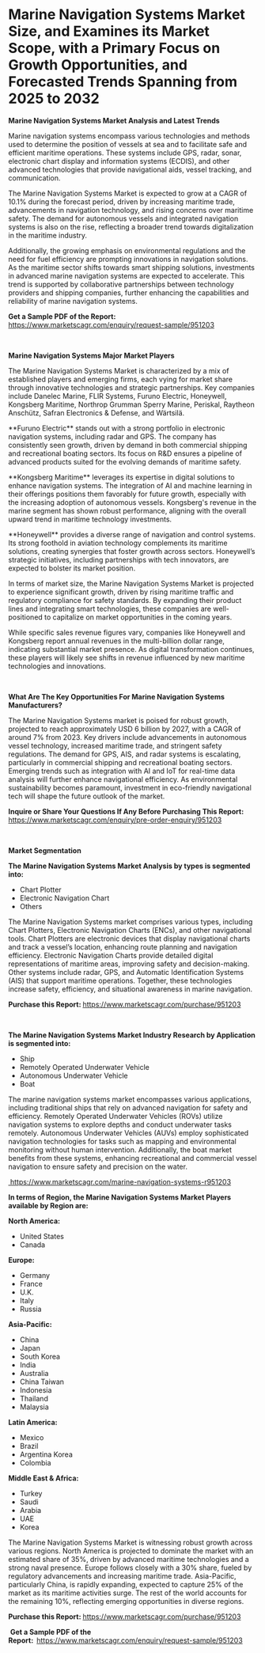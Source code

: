 <p><h1>Marine Navigation Systems Market Size, and Examines its Market Scope, with a Primary Focus on Growth Opportunities, and Forecasted Trends Spanning from 2025 to 2032</h1></p><p><strong>Marine Navigation Systems Market Analysis and Latest Trends</strong></p>
<p><p>Marine navigation systems encompass various technologies and methods used to determine the position of vessels at sea and to facilitate safe and efficient maritime operations. These systems include GPS, radar, sonar, electronic chart display and information systems (ECDIS), and other advanced technologies that provide navigational aids, vessel tracking, and communication. </p><p>The Marine Navigation Systems Market is expected to grow at a CAGR of 10.1% during the forecast period, driven by increasing maritime trade, advancements in navigation technology, and rising concerns over maritime safety. The demand for autonomous vessels and integrated navigation systems is also on the rise, reflecting a broader trend towards digitalization in the maritime industry. </p><p>Additionally, the growing emphasis on environmental regulations and the need for fuel efficiency are prompting innovations in navigation solutions. As the maritime sector shifts towards smart shipping solutions, investments in advanced marine navigation systems are expected to accelerate. This trend is supported by collaborative partnerships between technology providers and shipping companies, further enhancing the capabilities and reliability of marine navigation systems.</p></p>
<p><strong>Get a Sample PDF of the Report:&nbsp;</strong> <a href="https://www.marketscagr.com/enquiry/request-sample/951203?utm_campaign=3651&utm_medium=2&utm_source=Github&utm_content=ia&utm_term=17042025&utm_id=marine-navigation-systems">https://www.marketscagr.com/enquiry/request-sample/951203</a></p>
<p>&nbsp;</p>
<p><strong>Marine Navigation Systems Major Market Players</strong></p>
<p><p>The Marine Navigation Systems Market is characterized by a mix of established players and emerging firms, each vying for market share through innovative technologies and strategic partnerships. Key companies include Danelec Marine, FLIR Systems, Furuno Electric, Honeywell, Kongsberg Maritime, Northrop Grumman Sperry Marine, Periskal, Raytheon Anschütz, Safran Electronics & Defense, and Wärtsilä.</p><p>**Furuno Electric** stands out with a strong portfolio in electronic navigation systems, including radar and GPS. The company has consistently seen growth, driven by demand in both commercial shipping and recreational boating sectors. Its focus on R&D ensures a pipeline of advanced products suited for the evolving demands of maritime safety.</p><p>**Kongsberg Maritime** leverages its expertise in digital solutions to enhance navigation systems. The integration of AI and machine learning in their offerings positions them favorably for future growth, especially with the increasing adoption of autonomous vessels. Kongsberg's revenue in the marine segment has shown robust performance, aligning with the overall upward trend in maritime technology investments.</p><p>**Honeywell** provides a diverse range of navigation and control systems. Its strong foothold in aviation technology complements its maritime solutions, creating synergies that foster growth across sectors. Honeywell’s strategic initiatives, including partnerships with tech innovators, are expected to bolster its market position.</p><p>In terms of market size, the Marine Navigation Systems Market is projected to experience significant growth, driven by rising maritime traffic and regulatory compliance for safety standards. By expanding their product lines and integrating smart technologies, these companies are well-positioned to capitalize on market opportunities in the coming years.</p><p>While specific sales revenue figures vary, companies like Honeywell and Kongsberg report annual revenues in the multi-billion dollar range, indicating substantial market presence. As digital transformation continues, these players will likely see shifts in revenue influenced by new maritime technologies and innovations.</p></p>
<p>&nbsp;</p>
<p><strong>What Are The Key Opportunities For Marine Navigation Systems Manufacturers?</strong></p>
<p><p>The Marine Navigation Systems market is poised for robust growth, projected to reach approximately USD 6 billion by 2027, with a CAGR of around 7% from 2023. Key drivers include advancements in autonomous vessel technology, increased maritime trade, and stringent safety regulations. The demand for GPS, AIS, and radar systems is escalating, particularly in commercial shipping and recreational boating sectors. Emerging trends such as integration with AI and IoT for real-time data analysis will further enhance navigational efficiency. As environmental sustainability becomes paramount, investment in eco-friendly navigational tech will shape the future outlook of the market.</p></p>
<p><strong>Inquire or Share Your Questions If Any Before Purchasing This Report:</strong> <a href="https://www.marketscagr.com/enquiry/pre-order-enquiry/951203?utm_campaign=3651&utm_medium=2&utm_source=Github&utm_content=ia&utm_term=17042025&utm_id=marine-navigation-systems">https://www.marketscagr.com/enquiry/pre-order-enquiry/951203</a></p>
<p>&nbsp;</p>
<p><strong>Market Segmentation</strong></p>
<p><strong>The Marine Navigation Systems Market Analysis by types is segmented into:</strong></p>
<p><ul><li>Chart Plotter</li><li>Electronic Navigation Chart</li><li>Others</li></ul></p>
<p><p>The Marine Navigation Systems market comprises various types, including Chart Plotters, Electronic Navigation Charts (ENCs), and other navigational tools. Chart Plotters are electronic devices that display navigational charts and track a vessel’s location, enhancing route planning and navigation efficiency. Electronic Navigation Charts provide detailed digital representations of maritime areas, improving safety and decision-making. Other systems include radar, GPS, and Automatic Identification Systems (AIS) that support maritime operations. Together, these technologies increase safety, efficiency, and situational awareness in marine navigation.</p></p>
<p><strong>Purchase this Report:&nbsp;</strong><a href="https://www.marketscagr.com/purchase/951203?utm_campaign=3651&utm_medium=2&utm_source=Github&utm_content=ia&utm_term=17042025&utm_id=marine-navigation-systems">https://www.marketscagr.com/purchase/951203</a></p>
<p>&nbsp;</p>
<p><strong>The Marine Navigation Systems Market Industry Research by Application is segmented into:</strong></p>
<p><ul><li>Ship</li><li>Remotely Operated Underwater Vehicle</li><li>Autonomous Underwater Vehicle</li><li>Boat</li></ul></p>
<p><p>The marine navigation systems market encompasses various applications, including traditional ships that rely on advanced navigation for safety and efficiency. Remotely Operated Underwater Vehicles (ROVs) utilize navigation systems to explore depths and conduct underwater tasks remotely. Autonomous Underwater Vehicles (AUVs) employ sophisticated navigation technologies for tasks such as mapping and environmental monitoring without human intervention. Additionally, the boat market benefits from these systems, enhancing recreational and commercial vessel navigation to ensure safety and precision on the water.</p></p>
<p><a href="https://www.marketscagr.com/marine-navigation-systems-r951203?utm_campaign=3651&utm_medium=2&utm_source=Github&utm_content=ia&utm_term=17042025&utm_id=marine-navigation-systems">&nbsp;https://www.marketscagr.com/marine-navigation-systems-r951203</a></p>
<p><strong>In terms of Region, the Marine Navigation Systems Market Players available by Region are:</strong></p>
<p>
    <p> <strong> North America: </strong>
        <ul>
            <li>United States</li>
            <li>Canada</li>
        </ul>
        </p> 
    <p> <strong> Europe: </strong>
        <ul>
            <li>Germany</li>
            <li>France</li>
            <li>U.K.</li>
            <li>Italy</li>
            <li>Russia</li>
        </ul>
        </p> 
    <p> <strong> Asia-Pacific: </strong>
        <ul>
            <li>China</li>
            <li>Japan</li>
            <li>South Korea</li>
            <li>India</li>
            <li>Australia</li>
            <li>China Taiwan</li>
            <li>Indonesia</li>
            <li>Thailand</li>
            <li>Malaysia</li>
        </ul>
        </p> 
    <p> <strong> Latin America: </strong>
        <ul>
            <li>Mexico</li>
            <li>Brazil</li>
            <li>Argentina Korea</li>
            <li>Colombia</li>
        </ul>
        </p> 
    <p> <strong> Middle East & Africa: </strong>
        <ul>
            <li>Turkey</li>
            <li>Saudi</li>
            <li>Arabia</li>
            <li>UAE</li>
            <li>Korea</li>
        </ul>
    </p>
    </p>
<p><p>The Marine Navigation Systems Market is witnessing robust growth across various regions. North America is projected to dominate the market with an estimated share of 35%, driven by advanced maritime technologies and a strong naval presence. Europe follows closely with a 30% share, fueled by regulatory advancements and increasing maritime trade. Asia-Pacific, particularly China, is rapidly expanding, expected to capture 25% of the market as its maritime activities surge. The rest of the world accounts for the remaining 10%, reflecting emerging opportunities in diverse regions.</p></p>
<p><strong>Purchase this Report: </strong><a href="https://www.marketscagr.com/purchase/951203?utm_campaign=3651&utm_medium=2&utm_source=Github&utm_content=ia&utm_term=17042025&utm_id=marine-navigation-systems">https://www.marketscagr.com/purchase/951203</a></p>
<p>&nbsp;<strong>Get a Sample PDF of the Report:&nbsp;&nbsp;</strong><a href="https://www.marketscagr.com/enquiry/request-sample/951203?utm_campaign=3651&utm_medium=2&utm_source=Github&utm_content=ia&utm_term=17042025&utm_id=marine-navigation-systems">https://www.marketscagr.com/enquiry/request-sample/951203</a></p>
<p><strong></strong></p>
<p><p></p><p></p><p></p></p>